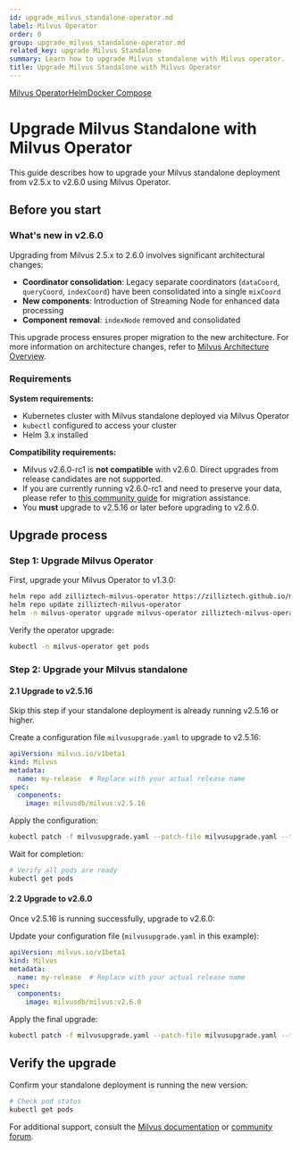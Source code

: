 ```yaml
---
id: upgrade_milvus_standalone-operator.md
label: Milvus Operator
order: 0
group: upgrade_milvus_standalone-operator.md
related_key: upgrade Milvus Standalone
summary: Learn how to upgrade Milvus standalone with Milvus operator.
title: Upgrade Milvus Standalone with Milvus Operator
---
```


<div class="tab-wrapper"><a href="upgrade_milvus_standalone-operator.md" class='active '>Milvus Operator</a><a href="upgrade_milvus_standalone-helm.md" class=''>Helm</a><a href="upgrade_milvus_standalone-docker.md" class=''>Docker Compose</a></div>

# Upgrade Milvus Standalone with Milvus Operator

This guide describes how to upgrade your Milvus standalone deployment from v2.5.x to v2.6.0 using Milvus Operator.

## Before you start

### What's new in v2.6.0

Upgrading from Milvus 2.5.x to 2.6.0 involves significant architectural changes:

- **Coordinator consolidation**: Legacy separate coordinators (`dataCoord`, `queryCoord`, `indexCoord`) have been consolidated into a single `mixCoord`
- **New components**: Introduction of Streaming Node for enhanced data processing
- **Component removal**: `indexNode` removed and consolidated

This upgrade process ensures proper migration to the new architecture. For more information on architecture changes, refer to [Milvus Architecture Overview](architecture_overview.md).

### Requirements

**System requirements:**
- Kubernetes cluster with Milvus standalone deployed via Milvus Operator
- `kubectl` configured to access your cluster  
- Helm 3.x installed

**Compatibility requirements:**
- Milvus v2.6.0-rc1 is **not compatible** with v2.6.0. Direct upgrades from release candidates are not supported.
- If you are currently running v2.6.0-rc1 and need to preserve your data, please refer to [this community guide](https://github.com/milvus-io/milvus/issues/43538#issuecomment-3112808997) for migration assistance.
- You **must** upgrade to v2.5.16 or later before upgrading to v2.6.0.

## Upgrade process

### Step 1: Upgrade Milvus Operator

First, upgrade your Milvus Operator to v1.3.0:

```bash
helm repo add zilliztech-milvus-operator https://zilliztech.github.io/milvus-operator/
helm repo update zilliztech-milvus-operator
helm -n milvus-operator upgrade milvus-operator zilliztech-milvus-operator/milvus-operator
```

Verify the operator upgrade:

```bash
kubectl -n milvus-operator get pods
```

### Step 2: Upgrade your Milvus standalone

#### 2.1 Upgrade to v2.5.16

<div class="alert-note">

Skip this step if your standalone deployment is already running v2.5.16 or higher.

</div>

Create a configuration file `milvusupgrade.yaml` to upgrade to v2.5.16:

```yaml
apiVersion: milvus.io/v1beta1
kind: Milvus
metadata:
  name: my-release  # Replace with your actual release name
spec:
  components:
    image: milvusdb/milvus:v2.5.16
```

Apply the configuration:

```bash
kubectl patch -f milvusupgrade.yaml --patch-file milvusupgrade.yaml --type merge
```

Wait for completion:

```bash
# Verify all pods are ready
kubectl get pods
```

#### 2.2 Upgrade to v2.6.0

Once v2.5.16 is running successfully, upgrade to v2.6.0:

Update your configuration file (`milvusupgrade.yaml` in this example):

```yaml
apiVersion: milvus.io/v1beta1
kind: Milvus
metadata:
  name: my-release  # Replace with your actual release name
spec:
  components:
    image: milvusdb/milvus:v2.6.0
```

Apply the final upgrade:

```bash
kubectl patch -f milvusupgrade.yaml --patch-file milvusupgrade.yaml --type merge
```

## Verify the upgrade

Confirm your standalone deployment is running the new version:

```bash
# Check pod status
kubectl get pods
```

For additional support, consult the <a href="https://milvus.io/docs">Milvus documentation</a> or <a href="https://github.com/milvus-io/milvus/discussions">community forum</a>.
